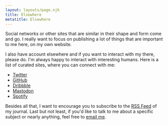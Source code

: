 ```yaml
---
layout: layouts/page.njk
title: Elsewhere
metatitle: Elsewhere
---
```


Social networks or other sites that are similar in their shape and form come and go. I really want to focus on publishing a lot of things that are important to me here, on my own website.

I also have account elsewhere and if you want to interact with my there, please do. I'm always happy to interact with interesting humans. Here is a list of curated sites, where you can connect with me:

- [Twitter](https://twitter.com/_coolcut)
- [GitHub](https://github.com/coolcut)
- [Dribbble](https://dribbble.com/coolcut)
- [Mastodon](https://mastodon.social/@coolcut)
- [Spotify](https://open.spotify.com/user/_coolcut)

Besides all that, I want to encourage you to subscribe to the [RSS Feed](/journal/feed.xml) of my journal. Last but not least, if you'd like to talk to me about a specific subject or nearly anything, feel free to [email me](mailto:jan@fruechtl.me).
